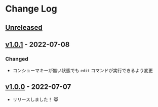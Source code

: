 # Change Log

## [Unreleased]

## [v1.0.1] - 2022-07-08

### Changed

- コンシューマキーが無い状態でも `edit` コマンドが実行できるよう変更

## [v1.0.0] - 2022-07-07

- リリースしました！ 😸

[unreleased]: https://github.com/arrow2nd/serizawa/compare/v1.0.1...HEAD
[v1.0.1]: https://github.com/arrow2nd/serizawa/compare/v1.0.0...v1.0.1
[v1.0.0]: https://github.com/arrow2nd/serizawa/compare/v0.0.0...v1.0.0
